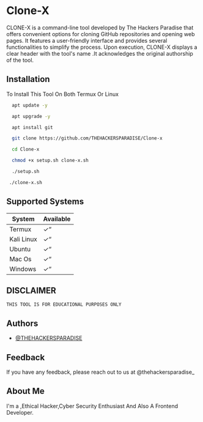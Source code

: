 
# Clone-X

CLONE-X is a command-line tool developed by The Hackers Paradise that offers convenient options for cloning GitHub repositories and opening web pages. It features a user-friendly interface and provides several functionalities to simplify the process. Upon execution, CLONE-X displays a clear header with the tool's name .It acknowledges the original authorship of the tool.



## Installation 

To Install This Tool On Both Termux Or Linux

```bash
  apt update -y
```
```bash
  apt upgrade -y
```
```bash
  apt install git
```
```bash
  git clone https://github.com/THEHACKERSPARADISE/Clone-x
```
```bash
  cd Clone-x
```
```bash
  chmod +x setup.sh clone-x.sh
```
```bash
  ./setup.sh
```
```bash
 ./clone-x.sh
```



## Supported Systems

| System         | Available                                                                |
| ----------------- | ------------------------------------------------------------------ |
| Termux |✓“
| Kali Linux | ✓“
| Ubuntu | ✓“
|  Mac Os | ✓“
| Windows |  ✓“


## DISCLAIMER



`THIS TOOL IS FOR EDUCATIONAL PURPOSES ONLY`



## Authors

- [@THEHACKERSPARADISE](https://www.github.com/THEHACKERSPARADISE)


## Feedback

If you have any feedback, please reach out to us at @thehackersparadise_ 


## About Me
I'm a ,Ethical Hacker,Cyber Security Enthusiast And Also A Frontend Developer. 
